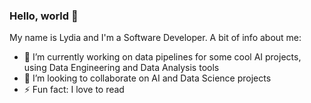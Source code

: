 ### Hello, world 👋

My name is Lydia and I'm a Software Developer. A bit of info about me:

- 🔭 I’m currently working on data pipelines for some cool AI projects, using Data Engineering and Data Analysis tools
- 👯 I’m looking to collaborate on AI and Data Science projects
- ⚡ Fun fact: I love to read


